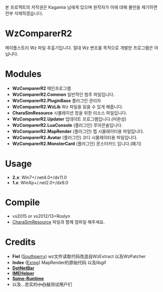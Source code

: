 본 프로젝트의 저작권은 Kagamia 님에게 있으며 원작자가 이에 대해 불만을 제기하면 전부 삭제하겠습니다.

# WzComparerR2
메이플스토리 Wz 파일 추출기입니다.
절대 Wz 변조를 목적으로 개발한 프로그램은 아닙니다.

# Modules
- **WzComparerR2** 메인프로그램
- **WzComparerR2.Common** 일반적인 범주 파일입니다.
- **WzComparerR2.PluginBase** 플러그인 관리자
- **WzComparerR2.WzLib** Wz 파일을 읽을 수 있게 해줍니다.
- **CharaSimResource** 시물레이션 창을 위한 리소스 파일입니다.
- **WzComparerR2.Updater** 업데이트 프로그램입니다.(미완성)
- **WzComparerR2.LuaConsole** (플러그인) 루아콘솔입니다.
- **WzComparerR2.MapRender** (플러그인) 맵 시물레이터용 파일입니다.
- **WzComparerR2.Avatar** (플러그인) 코디 시물레이터용 파일입니다.
- **WzComparerR2.MonsterCard** (플러그인) 몬스터카드 입니다.(폐기)

# Usage
- **2.x**: Win7+/.net4.0+/dx11.0
- **1.x**: WinXp+/.net2.0+/dx9.0

# Compile
- vs2015 or vs2012/13+Roslyn
- [CharaSimResource](https://github.com/tpdnd2651/CharaSimResource-KMS-) 파일과 함께 컴파일 해주세요.

# Credits
- **Fiel** ([Southperry](http://www.southperry.net))  wz文件读取代码改造自WzExtract 以及WzPatcher
- **Index** ([Exrpg](http://bbs.exrpg.com/space-uid-137285.html)) MapRender的原始代码 以及libgif
- **[DotNetBar](http://www.devcomponents.com/)**
- **[IMEHelper](https://github.com/JLChnToZ/IMEHelper)**  
- **[Spine-Runtime](https://github.com/EsotericSoftware/spine-runtimes)**
- 以及...忠实的<s>小白鼠</s>测试用户们 

